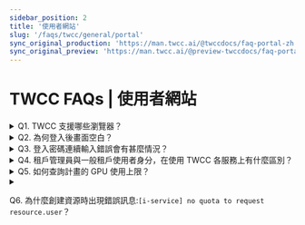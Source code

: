 ```yaml
---
sidebar_position: 2
title: '使用者網站'
slug: '/faqs/twcc/general/portal'
sync_original_production: 'https://man.twcc.ai/@twccdocs/faq-portal-zh' 
sync_original_preview: 'https://man.twcc.ai/@preview-twccdocs/faq-portal-zh'
---
```


# TWCC FAQs | 使用者網站

<details>

<summary> Q1. TWCC 支援哪些瀏覽器？</summary>

建議使用下列支援的瀏覽器，可享有最佳使用者體驗：

|  | Windows7 | Windows10+ | Mac OS 10+ |Ubuntu 16.04+(Linux) |
| -------- | -------- | -------- | -------- |-------- |
| Chrome 70+     | <i class="fa fa-check" aria-hidden="true"></i>     | <i class="fa fa-check" aria-hidden="true"></i>    | <i class="fa fa-check" aria-hidden="true"></i>     | <i class="fa fa-check" aria-hidden="true"></i>     |
|Firefox 62+    | <i class="fa fa-check" aria-hidden="true"></i>    | <i class="fa fa-check" aria-hidden="true"></i>     | <i class="fa fa-check" aria-hidden="true"></i>     | <i class="fa fa-check" aria-hidden="true"></i>    |
| Safari 12+     | <i class="fa fa-check" aria-hidden="true"></i>     | <i class="fa fa-check" aria-hidden="true"></i>     | <i class="fa fa-check" aria-hidden="true"></i>    | <i class="fa fa-check" aria-hidden="true"></i>     |
| Edge 62+     | <i class="fa fa-check" aria-hidden="true"></i>     | <i class="fa fa-check" aria-hidden="true"></i>     | -     | -     |
| IE9/IE10     | <i class="fa fa-times" aria-hidden="true"></i>     | <i class="fa fa-times" aria-hidden="true"></i>     |  -    |  -      |

</details>

<details>

<summary> Q2. 為何登入後畫面空白？</summary>

在 TWCC 使用者網站更版後，若您的瀏覽器有紀錄快取，登入後將會呈現空白畫面，清除快取後即可正常登入。
</details>

<details>

<summary> Q3. 登入密碼連續輸入錯誤會有甚麼情況？</summary>

若密碼輸入錯誤連續達 3 次，將會有 15 分鐘無法進行登入，請您稍後再試。
</details>

<details>

<summary> Q4. 租戶管理員與一般租戶使用者身分，在使用 TWCC 各服務上有什麼區別？</summary>

兩種身分有功能使用權限的差別，各功能權限差異請參考[<ins>此文件</ins>](/docs/member/concepts/overview.md)。

</details>

<details>

<summary> Q5. 如何查詢計畫的 GPU 使用上限？ </summary>

請參考[<ins>此文件</ins>](/docs/member/user-guides/member-key-quota/manage-quota.md)中的「資源配額管理」。  

</details>

<details>

<summary> 

Q6. 為什麼創建資源時出現錯誤訊息:`[i-service] no quota to request resource.user`？

</summary>

當您在使用網站操作資源時 (例：創建或啟動虛擬運算個體、卸載磁碟或是使用容器服務...等)，出現以下錯誤訊息：

- `錯誤代碼：401(Unauthorized)`
- `錯誤訊息：[i-service] no quota to request resource.user`

表示您的計畫的使用額度不足，請先確認您的計畫母錢包與使用者的子錢包是否有足夠的額度進行使用。

</details>